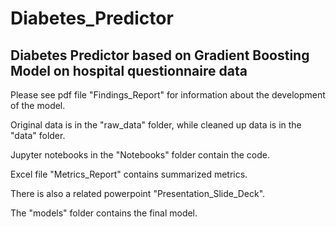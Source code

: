 # Diabetes_Predictor
## Diabetes Predictor based on Gradient Boosting Model on hospital questionnaire data

Please see pdf file "Findings_Report" for information about the development of the model.

Original data is in the "raw_data" folder, while cleaned up data is in the "data" folder.

Jupyter notebooks in the "Notebooks" folder contain the code.

Excel file "Metrics_Report" contains summarized metrics.

There is also a related powerpoint "Presentation_Slide_Deck".

The "models" folder contains the final model.
